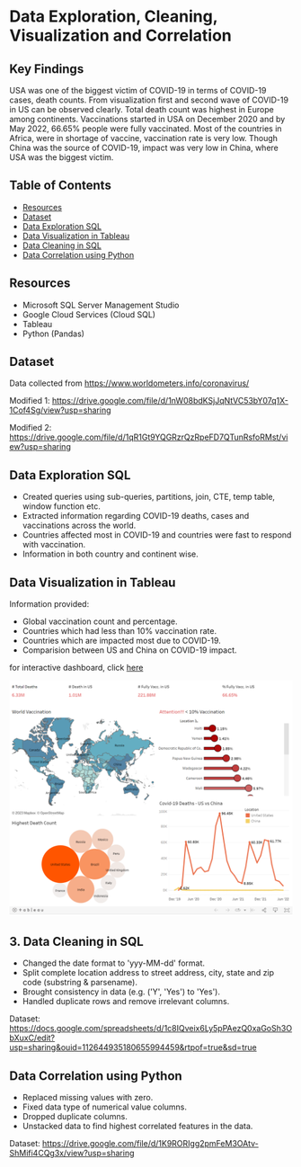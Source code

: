 # Data Exploration, Cleaning, Visualization and Correlation

## Key Findings

USA was one of the biggest victim of COVID-19 in terms of COVID-19 cases, death counts. From visualization first and second wave of COVID-19 in US can be observed clearly. Total death count was highest in Europe among continents. Vaccinations started in USA on December 2020 and by May 2022, 66.65% people were fully vaccinated. Most of the countries in Africa, were in shortage of vaccine, vaccination rate is very low. Though China was the source of COVID-19, impact was very low in China, where USA was the biggest victim.

## Table of Contents

* <a href="https://github.com/Imrul2322/Data-Cleaning-Explroration-and-Visualization#Resources">Resources</a>
* <a href="https://github.com/Imrul2322/Data-Cleaning-Explroration-and-Visualization#Dataset">Dataset</a>
* <a href="https://github.com/Imrul2322/Data-Cleaning-Explroration-and-Visualization#Data-Exploration-SQL">Data Exploration SQL</a>
* <a href="https://github.com/Imrul2322/Data-Cleaning-Explroration-and-Visualization#Data-Visualization-in-Tableau">Data Visualization in Tableau</a>
* <a href="https://github.com/Imrul2322/Data-Cleaning-Explroration-and-Visualization#Data-Cleaning-in-SQL">Data Cleaning in SQL</a>
* <a href="https://github.com/Imrul2322/Data-Cleaning-Explroration-and-Visualization#Data-Correlation-using-Python">Data Correlation using Python</a>

## Resources

* Microsoft SQL Server Management Studio
* Google Cloud Services (Cloud SQL)
* Tableau
* Python (Pandas)

## Dataset

Data collected from https://www.worldometers.info/coronavirus/

Modified 1: https://drive.google.com/file/d/1nW08bdKSjJqNtVC53bY07q1X-1Cof4Sg/view?usp=sharing

Modified 2: https://drive.google.com/file/d/1qR1Gt9YQGRzrQzRpeFD7QTunRsfoRMst/view?usp=sharing


## Data Exploration SQL 

* Created queries using sub-queries, partitions, join, CTE, temp table, window function etc. 
* Extracted information regarding COVID-19 deaths, cases and vaccinations across the world. 
* Countries affected most in COVID-19 and countries were fast to respond with vaccination. 
* Information in both country and continent wise. 

## Data Visualization in Tableau

Information provided:
* Global vaccination count and percentage.
* Countries which had less than 10% vaccination rate.
* Countries which are impacted most due to COVID-19.
* Comparision between US and China on COVID-19 impact.

for interactive dashboard, click <a href="https://public.tableau.com/views/GlobalCovid-19DeathandVacc_Report/Dashboard1?:language=en-US&:display_count=n&:origin=viz_share_link">here</a>

![step 0](https://github.com/Imrul2322/Data-Cleaning-Explroration-and-Visualization/blob/main/global%20vaccination%20report%20tableau.png "title")

## 3. Data Cleaning in SQL

* Changed the date format to 'yyy-MM-dd' format.
* Split complete location address to street address, city, state and zip code (substring & parsename). 
* Brought consistency in data (e.g. ('Y', 'Yes') to 'Yes').  
* Handled duplicate rows and remove irrelevant columns. 

Dataset: https://docs.google.com/spreadsheets/d/1c8IQveix6Ly5pPAezQ0xaGoSh3ObXuxC/edit?usp=sharing&ouid=112644935180655994459&rtpof=true&sd=true

## Data Correlation using Python

* Replaced missing values with zero.
* Fixed data type of numerical value columns. 
* Dropped duplicate columns.
* Unstacked data to find highest correlated features in the data. 

Dataset: https://drive.google.com/file/d/1K9RORIgg2pmFeM3OAtv-ShMifi4CQg3x/view?usp=sharing

